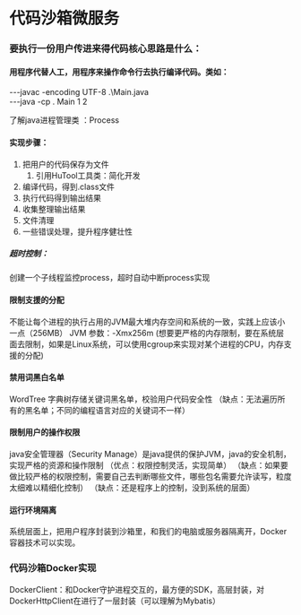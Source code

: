 # 代码沙箱微服务


### 要执行一份用户传进来得代码核心思路是什么：
#### 用程序代替人工，用程序来操作命令行去执行编译代码。类如：
      
---javac -encoding UTF-8 .\Main.java        
---java -cp . Main 1 2     

了解java进程管理类 ：Process

#### 实现步骤：
1. 把用户的代码保存为文件
    1. 引用HuTool工具类：简化开发
2. 编译代码，得到.class文件
3. 执行代码得到输出结果
4. 收集整理输出结果
5. 文件清理
6. 一些错误处理，提升程序健壮性


##### 超时控制：
   创建一个子线程监控process，超时自动中断process实现

#### 限制支援的分配
   不能让每个进程的执行占用的JVM最大堆内存空间和系统的一致，实践上应该小一点（256MB）
   JVM 参数：-Xmx256m
   (想要更严格的内存限制，要在系统层面去限制，如果是Linux系统，可以使用cgroup来实现对某个进程的CPU，内存支援的分配)
   
#### 禁用词黑白名单
   WordTree 字典树存储关键词黑名单，校验用户代码安全性
   （缺点：无法遍历所有的黑名单；不同的编程语言对应的关键词不一样）
   
#### 限制用户的操作权限
   java安全管理器（Security Manage）是java提供的保护JVM，java的安全机制，实现严格的资源和操作限制
   （优点：权限控制灵活，实现简单）
   （缺点：如果要做比较严格的权限控制，需要自己去判断哪些文件，哪些包名需要允许读写，粒度太细难以精细化控制）
   （缺点：还是程序上的控制，没到系统的层面）
   
#### 运行环境隔离
   系统层面上，把用户程序封装到沙箱里，和我们的电脑或服务器隔离开，Docker容器技术可以实现。
   

### 代码沙箱Docker实现
   DockerClient：和Docker守护进程交互的，最方便的SDK，高层封装，对DockerHttpClient在进行了一层封装（可以理解为Mybatis）
   